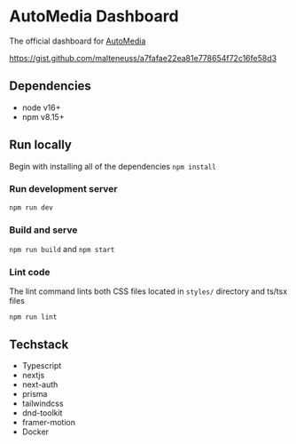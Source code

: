 # AutoMedia Dashboard

The official dashboard for [AutoMedia](https://github.com/yamanadamnor/AutoMedia)

https://gist.github.com/malteneuss/a7fafae22ea81e778654f72c16fe58d3

## Dependencies
- node v16+
- npm v8.15+

## Run locally
Begin with installing all of the dependencies
`npm install`
### Run development server
`npm run dev`

### Build and serve
`npm run build` and `npm start`

### Lint code
The lint command lints both CSS files located in `styles/` directory and ts/tsx files

`npm run lint`


## Techstack
- Typescript
- nextjs
- next-auth
- prisma
- tailwindcss
- dnd-toolkit
- framer-motion
- Docker